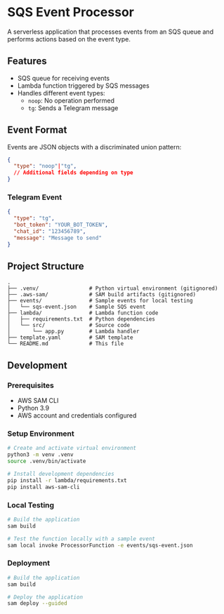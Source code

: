 # SQS Event Processor

A serverless application that processes events from an SQS queue and performs actions based on the event type.

## Features

- SQS queue for receiving events
- Lambda function triggered by SQS messages
- Handles different event types:
  - `noop`: No operation performed
  - `tg`: Sends a Telegram message

## Event Format

Events are JSON objects with a discriminated union pattern:

```json
{
  "type": "noop"|"tg",
  // Additional fields depending on type
}
```

### Telegram Event

```json
{
  "type": "tg",
  "bot_token": "YOUR_BOT_TOKEN",
  "chat_id": "123456789",
  "message": "Message to send"
}
```

## Project Structure

```
.
├── .venv/                # Python virtual environment (gitignored)
├── .aws-sam/             # SAM build artifacts (gitignored)
├── events/               # Sample events for local testing
│   └── sqs-event.json    # Sample SQS event
├── lambda/               # Lambda function code
│   ├── requirements.txt  # Python dependencies
│   └── src/              # Source code
│       └── app.py        # Lambda handler
├── template.yaml         # SAM template
└── README.md             # This file
```

## Development

### Prerequisites

- AWS SAM CLI
- Python 3.9
- AWS account and credentials configured

### Setup Environment

```bash
# Create and activate virtual environment
python3 -m venv .venv
source .venv/bin/activate

# Install development dependencies
pip install -r lambda/requirements.txt
pip install aws-sam-cli
```

### Local Testing

```bash
# Build the application
sam build

# Test the function locally with a sample event
sam local invoke ProcessorFunction -e events/sqs-event.json
```

### Deployment

```bash
# Build the application
sam build

# Deploy the application
sam deploy --guided
```
